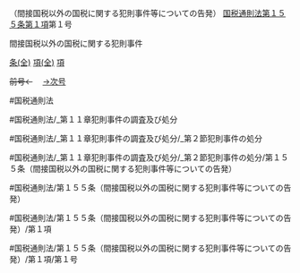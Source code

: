 （間接国税以外の国税に関する犯則事件等についての告発）
[国税通則法第１５５条第１項](国税通則法＿＿＿＿＿第１５５条第１項)第１号

間接国税以外の国税に関する犯則事件

[条(全)](国税通則法＿＿＿＿＿第１５５条_.md)    [項(全)](国税通則法＿＿＿＿＿第１５５条第１項_.md)    [項](国税通則法＿＿＿＿＿第１５５条第１項.md)

~~前号←~~　  [→次号](国税通則法＿＿＿＿＿第１５５条第１項第２号.md)

#国税通則法

#国税通則法/_第１１章犯則事件の調査及び処分

#国税通則法/_第１１章犯則事件の調査及び処分/_第２節犯則事件の処分

#国税通則法/_第１１章犯則事件の調査及び処分/_第２節犯則事件の処分/第１５５条（間接国税以外の国税に関する犯則事件等についての告発）

#国税通則法/第１５５条（間接国税以外の国税に関する犯則事件等についての告発）

#国税通則法/第１５５条（間接国税以外の国税に関する犯則事件等についての告発）/第１項

#国税通則法/第１５５条（間接国税以外の国税に関する犯則事件等についての告発）/第１項/第１号

